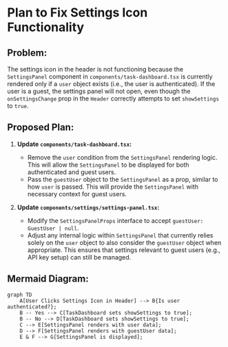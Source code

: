 # Plan to Fix Settings Icon Functionality

## Problem:
The settings icon in the header is not functioning because the `SettingsPanel` component in `components/task-dashboard.tsx` is currently rendered only if a `user` object exists (i.e., the user is authenticated). If the user is a guest, the settings panel will not open, even though the `onSettingsChange` prop in the `Header` correctly attempts to set `showSettings` to `true`.

## Proposed Plan:

1.  **Update `components/task-dashboard.tsx`:**
    *   Remove the `user` condition from the `SettingsPanel` rendering logic. This will allow the `SettingsPanel` to be displayed for both authenticated and guest users.
    *   Pass the `guestUser` object to the `SettingsPanel` as a prop, similar to how `user` is passed. This will provide the `SettingsPanel` with necessary context for guest users.

2.  **Update `components/settings/settings-panel.tsx`:**
    *   Modify the `SettingsPanelProps` interface to accept `guestUser: GuestUser | null`.
    *   Adjust any internal logic within `SettingsPanel` that currently relies solely on the `user` object to also consider the `guestUser` object when appropriate. This ensures that settings relevant to guest users (e.g., API key setup) can still be managed.

## Mermaid Diagram:

```mermaid
graph TD
    A[User Clicks Settings Icon in Header] --> B{Is user authenticated?};
    B -- Yes --> C[TaskDashboard sets showSettings to true];
    B -- No --> D[TaskDashboard sets showSettings to true];
    C --> E[SettingsPanel renders with user data];
    D --> F[SettingsPanel renders with guestUser data];
    E & F --> G[SettingsPanel is displayed];